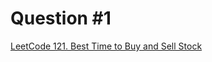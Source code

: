 # Question #1

[LeetCode 121. Best Time to Buy and Sell Stock](https://leetcode.com/problems/best-time-to-buy-and-sell-stock/)

